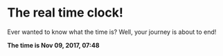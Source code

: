# The real time clock!

Ever wanted to know what the time is? Well, your journey is about to end!

**The time is Nov 09, 2017, 07:48**